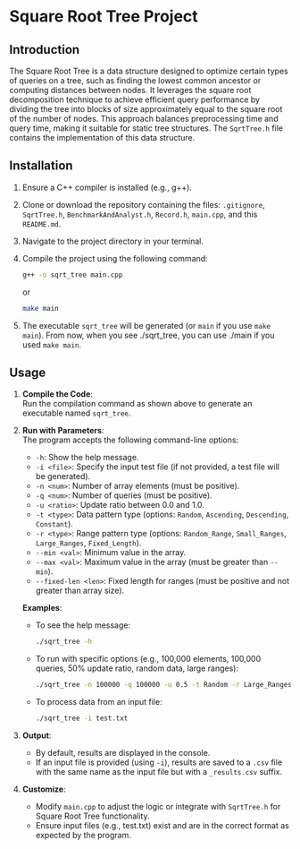 
# Square Root Tree Project

## Introduction

The Square Root Tree is a data structure designed to optimize certain types of queries on a tree, such as finding the lowest common ancestor or computing distances between nodes. It leverages the square root decomposition technique to achieve efficient query performance by dividing the tree into blocks of size approximately equal to the square root of the number of nodes. This approach balances preprocessing time and query time, making it suitable for static tree structures. The `SqrtTree.h` file contains the implementation of this data structure.

## Installation

1.  Ensure a C++ compiler is installed (e.g., g++).
2.  Clone or download the repository containing the files: `.gitignore`, `SqrtTree.h`, `BenchmarkAndAnalyst.h`, `Record.h`, `main.cpp`, and this `README.md`.
3.  Navigate to the project directory in your terminal.
4.  Compile the project using the following command:
    
    ```bash
    g++ -o sqrt_tree main.cpp
    
    ```
    or
    ```bash
    make main
    ```
    
5.  The executable `sqrt_tree` will be generated (or `main` if you use `make main`). From now, when you see ./sqrt_tree, you can use ./main if you used `make main`.

## Usage

1.  **Compile the Code**:  
    Run the compilation command as shown above to generate an executable named `sqrt_tree`.
    
2.  **Run with Parameters**:  
    The program accepts the following command-line options:
    
    -   `-h`: Show the help message.
    -   `-i <file>`: Specify the input test file (if not provided, a test file will be generated).
    -   `-n <num>`: Number of array elements (must be positive).
    -   `-q <num>`: Number of queries (must be positive).
    -   `-u <ratio>`: Update ratio between 0.0 and 1.0.
    -   `-t <type>`: Data pattern type (options: `Random`, `Ascending`, `Descending`, `Constant`).
    -   `-r <type>`: Range pattern type (options: `Random_Range`, `Small_Ranges`, `Large_Ranges`, `Fixed_Length`).
    -   `--min <val>`: Minimum value in the array.
    -   `--max <val>`: Maximum value in the array (must be greater than `--min`).
    -   `--fixed-len <len>`: Fixed length for ranges (must be positive and not greater than array size).
    
    **Examples**:
    
    -   To see the help message:
        
        ```bash
        ./sqrt_tree -h
        
        ```
        
    -   To run with specific options (e.g., 100,000 elements, 100,000 queries, 50% update ratio, random data, large ranges):
        
        ```bash
        ./sqrt_tree -n 100000 -q 100000 -u 0.5 -t Random -r Large_Ranges --min 0 --max 100000
        
        ```
        
    -   To process data from an input file:
        
        ```bash
        ./sqrt_tree -i test.txt
        
        ```
        
3.  **Output**:
    
    -   By default, results are displayed in the console.
    -   If an input file is provided (using `-i`), results are saved to a `.csv` file with the same name as the input file but with a `_results.csv` suffix.
4.  **Customize**:
    
    -   Modify `main.cpp` to adjust the logic or integrate with `SqrtTree.h` for Square Root Tree functionality.
    - Ensure input files (e.g., test.txt) exist and are in the correct format as expected by the program.



